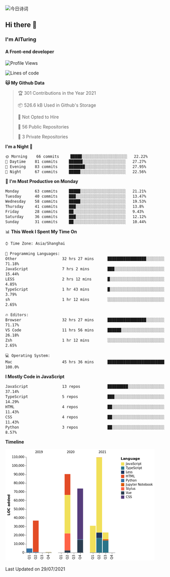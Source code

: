 <img alt="今日诗词" src="https://v2.jinrishici.com/one.svg?font-size=30&spacing=2&color=skyblue" style="max-width:100%; display: block; margin: 0 auto;">

## Hi there 👋
### I'm AITuring
#### A Front-end developer

<!-- <img src="./dhx.gif" width="400px"/> -->

<!--START_SECTION:waka-->
![Profile Views](http://img.shields.io/badge/Profile%20Views-0-blue)

![Lines of code](https://img.shields.io/badge/From%20Hello%20World%20I%27ve%20Written-369481%20lines%20of%20code-blue)

**🐱 My Github Data** 

> 🏆 301 Contributions in the Year 2021
 > 
> 📦 526.6 kB Used in Github's Storage 
 > 
> 🚫 Not Opted to Hire
 > 
> 📜 56 Public Repositories 
 > 
> 🔑 3 Private Repositories  
 > 
**I'm a Night 🦉** 

```text
🌞 Morning    66 commits     █████░░░░░░░░░░░░░░░░░░░░   22.22% 
🌆 Daytime    81 commits     ██████░░░░░░░░░░░░░░░░░░░   27.27% 
🌃 Evening    83 commits     ███████░░░░░░░░░░░░░░░░░░   27.95% 
🌙 Night      67 commits     █████░░░░░░░░░░░░░░░░░░░░   22.56%

```
📅 **I'm Most Productive on Monday** 

```text
Monday       63 commits     █████░░░░░░░░░░░░░░░░░░░░   21.21% 
Tuesday      40 commits     ███░░░░░░░░░░░░░░░░░░░░░░   13.47% 
Wednesday    58 commits     █████░░░░░░░░░░░░░░░░░░░░   19.53% 
Thursday     41 commits     ███░░░░░░░░░░░░░░░░░░░░░░   13.8% 
Friday       28 commits     ██░░░░░░░░░░░░░░░░░░░░░░░   9.43% 
Saturday     36 commits     ███░░░░░░░░░░░░░░░░░░░░░░   12.12% 
Sunday       31 commits     ██░░░░░░░░░░░░░░░░░░░░░░░   10.44%

```


📊 **This Week I Spent My Time On** 

```text
⌚︎ Time Zone: Asia/Shanghai

💬 Programming Languages: 
Other                    32 hrs 27 mins      █████████████████░░░░░░░░   71.18% 
JavaScript               7 hrs 2 mins        ███░░░░░░░░░░░░░░░░░░░░░░   15.44% 
LESS                     2 hrs 12 mins       █░░░░░░░░░░░░░░░░░░░░░░░░   4.85% 
TypeScript               1 hr 43 mins        █░░░░░░░░░░░░░░░░░░░░░░░░   3.79% 
sh                       1 hr 12 mins        ░░░░░░░░░░░░░░░░░░░░░░░░░   2.65%

🔥 Editors: 
Browser                  32 hrs 27 mins      █████████████████░░░░░░░░   71.17% 
VS Code                  11 hrs 56 mins      ██████░░░░░░░░░░░░░░░░░░░   26.18% 
Zsh                      1 hr 12 mins        ░░░░░░░░░░░░░░░░░░░░░░░░░   2.65%

💻 Operating System: 
Mac                      45 hrs 36 mins      █████████████████████████   100.0%

```

**I Mostly Code in JavaScript** 

```text
JavaScript               13 repos            █████████░░░░░░░░░░░░░░░░   37.14% 
TypeScript               5 repos             ███░░░░░░░░░░░░░░░░░░░░░░   14.29% 
HTML                     4 repos             ██░░░░░░░░░░░░░░░░░░░░░░░   11.43% 
CSS                      4 repos             ██░░░░░░░░░░░░░░░░░░░░░░░   11.43% 
Python                   3 repos             ██░░░░░░░░░░░░░░░░░░░░░░░   8.57%

```


**Timeline**

![Chart not found](https://raw.githubusercontent.com/AITuring/AITuring/main/charts/bar_graph.png) 


 Last Updated on 29/07/2021
<!--END_SECTION:waka-->


